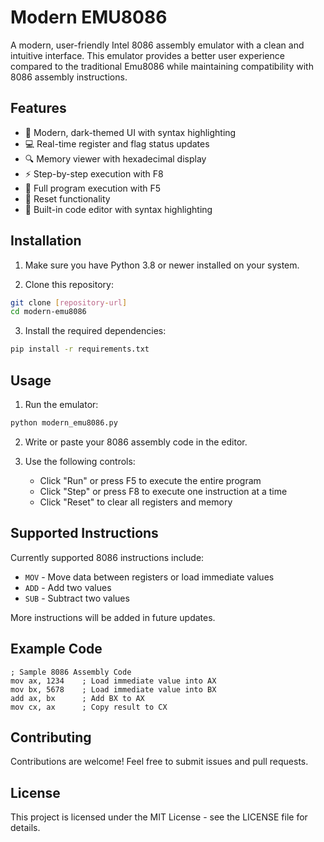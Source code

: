 # Modern EMU8086

A modern, user-friendly Intel 8086 assembly emulator with a clean and intuitive interface. This emulator provides a better user experience compared to the traditional Emu8086 while maintaining compatibility with 8086 assembly instructions.

## Features

- 🎨 Modern, dark-themed UI with syntax highlighting
- 💻 Real-time register and flag status updates
- 🔍 Memory viewer with hexadecimal display
- ⚡ Step-by-step execution with F8
- 🏃 Full program execution with F5
- 🔄 Reset functionality
- 📝 Built-in code editor with syntax highlighting

## Installation

1. Make sure you have Python 3.8 or newer installed on your system.

2. Clone this repository:
```bash
git clone [repository-url]
cd modern-emu8086
```

3. Install the required dependencies:
```bash
pip install -r requirements.txt
```

## Usage

1. Run the emulator:
```bash
python modern_emu8086.py
```

2. Write or paste your 8086 assembly code in the editor.

3. Use the following controls:
   - Click "Run" or press F5 to execute the entire program
   - Click "Step" or press F8 to execute one instruction at a time
   - Click "Reset" to clear all registers and memory

## Supported Instructions

Currently supported 8086 instructions include:
- `MOV` - Move data between registers or load immediate values
- `ADD` - Add two values
- `SUB` - Subtract two values

More instructions will be added in future updates.

## Example Code

```assembly
; Sample 8086 Assembly Code
mov ax, 1234    ; Load immediate value into AX
mov bx, 5678    ; Load immediate value into BX
add ax, bx      ; Add BX to AX
mov cx, ax      ; Copy result to CX
```

## Contributing

Contributions are welcome! Feel free to submit issues and pull requests.

## License

This project is licensed under the MIT License - see the LICENSE file for details. 